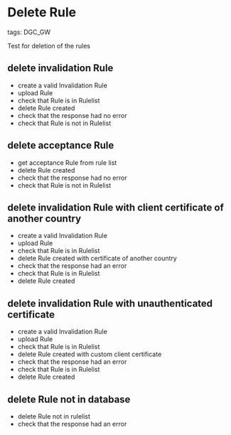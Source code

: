 # Delete Rule

tags: DGC_GW

Test for deletion of the rules

## delete invalidation Rule
* create a valid Invalidation Rule
* upload Rule
* check that Rule is in Rulelist
* delete Rule created
* check that the response had no error
* check that Rule is not in Rulelist

## delete acceptance Rule
* get acceptance Rule from rule list
* delete Rule created
* check that the response had no error
* check that Rule is not in Rulelist

## delete invalidation Rule with client certificate of another country
* create a valid Invalidation Rule
* upload Rule
* check that Rule is in Rulelist
* delete Rule created with certificate of another country
* check that the response had an error
* check that Rule is in Rulelist
* delete Rule created

## delete invalidation Rule with unauthenticated certificate
* create a valid Invalidation Rule
* upload Rule
* check that Rule is in Rulelist
* delete Rule created with custom client certificate
* check that the response had an error
* check that Rule is in Rulelist
* delete Rule created

## delete Rule not in database
* delete Rule not in rulelist
* check that the response had an error
